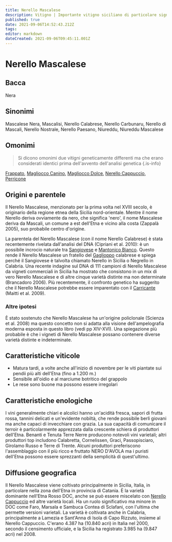 ```yaml
---
title: Nerello Mascalese
description: Vitigno | Importante vitigno siciliano di particolare significato intorno all'Etna. Il Nerello più solido e longevo.
published: true
date: 2021-09-06T14:52:43.212Z
tags: 
editor: markdown
dateCreated: 2021-09-06T09:45:11.001Z
---
```


# Nerello Mascalese

## Bacca
Nera

## Sinonimi
Mascalese Nera, Mascalisi, Nerello Calabrese, Nerello Carbunaru, Nerello di Mascali, Nerello Nostrale, Nerello Paesano, Niureddu, Niureddu Mascalese

## Omonimi
> Si dicono omonimi due vitigni geneticamente differenti ma che erano considerati identici prima dell'avvento dell'analisi genetica
{.is-info}

[Frappato](/vitigni/frappato), [Magliocco Canino](/vitigni/magliocco-canino), [Magliocco Dolce](/vitigni/magliocco-dolce), [Nerello Cappuccio](/vitigni/nerello-cappuccio), [Perricone](/vitigni/perricone)

## Origini e parentele
Il Nerello Mascalese, menzionato per la prima volta nel XVIII secolo, è originario della regione etnea della Sicilia nord-orientale. Mentre il nome Nerello deriva ovviamente da nero, che significa 'nero', il nome Mascalese deriva da Mascali, un comune a est dell'Etna e vicino alla costa (Zappalà 2005), suo probabile centro d'origine.

La parentela del Nerello Mascalese (con il nome Nerello Calabrese) è stata recentemente rivelata dall'analisi del DNA (Cipriani et al. 2010): è un possibile incrocio naturale tra [Sangiovese](/vitigni/Italia/sangiovese) e [Mantonico Bianco](/vitigni/mantonico-bianco). Questo rende il Nerello Mascalese un fratello del [Gaglioppo](/vitigni/gaglioppo) calabrese e spiega perché il Sangiovese è talvolta chiamato Nerello in Sicilia o Negrello in Calabria. Una recente indagine sul DNA di 111 campioni di Nerello Mascalese da vigneti commerciali in Sicilia ha mostrato che consistono in un mix di vero Nerello Mascalese e di altre cinque varietà distinte ma non determinate (Brancadoro 2006). Più recentemente, il confronto genetico ha suggerito che il Nerello Mascalese potrebbe essere imparentato con il [Carricante](/vitigni/carricante) (Maitti et al. 2009).

### Altre ipotesi

È stato sostenuto che Nerello Mascalese ha un'origine policlonale (Scienza et al. 2008) ma questo concetto non si adatta alla visione dell'ampelografia moderna esposta in questo libro (vedi pp XIV-XVI). Una spiegazione più probabile è che i vigneti di Nerello Mascalese possano contenere diverse varietà distinte e indeterminate.

## Caratteristiche viticole

- Matura tardi, a volte anche all'inizio di novembre per le viti piantate sui pendii più alti dell'Etna (fino a 1.200 m.) 
- Sensibile all'oidio e al marciume botritico del grappolo 
- Le rese sono buone ma possono essere irregolari

## Caratteristiche enologiche

I vini generalmente chiari e alcolici hanno un'acidità fresca, sapori di frutta rossa, tannini delicati e un'evidente nobiltà, che rende possibile berli giovani ma anche capaci di invecchiare con grazia. La sua capacità di comunicare il terroir è particolarmente apprezzata dalla crescente schiera di produttori dell'Etna. Benanti e Tenuta Terre Nerre producono notevoli vini varietali; altri produttori top includono Calabretta, Cornelissen, Graci, Passopisciaro, Girolamo Russo e Terre di Trente. Alcuni produttori preferiscono l'assemblaggio con il più ricco e fruttato NERO D'AVOLA ma i puristi dell'Etna possono essere sprezzanti della semplicità di quest'ultimo.

## Diffusione geografica

Il Nerello Mascalese viene coltivato principalmente in Sicilia, Italia, in particolare nella zona dell'Etna in provincia di Catania. È la varietà dominante nell'Etna Rosso DOC, anche se può essere miscelato con [Nerello Cappuccio](/vitigni/nerello-cappuccio) ed altre varietà locali. Ha un ruolo significativo ma minore in DOC come Faro, Marsala e Sambuca Contea di Sclafani, con l'ultima che permette versioni varietali. La varietà è coltivata anche in Calabria, principalmente a Lamezia e Sant'Anna di Isola di Capo Rizzuto, insieme al Nerello Cappuccio. C'erano 4.387 ha (10.840 acri) in Italia nel 2000, secondo il censimento ufficiale, e la Sicilia ha registrato 3.985 ha (9.847 acri) nel 2008.